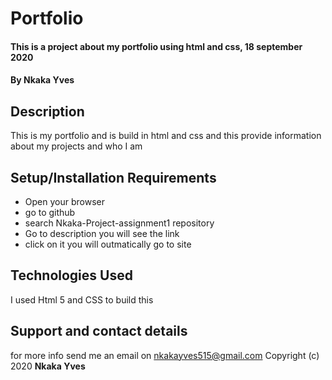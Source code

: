 # Portfolio
#### This is a project about my portfolio using html and css, 18 september 2020
#### By **Nkaka Yves**
## Description
This is my portfolio and is build in html and css and this provide information about my projects and who I am
## Setup/Installation Requirements
* Open your browser
* go to github 
* search Nkaka-Project-assignment1 repository
* Go to description you will see the link
* click on it you will outmatically go to site
## Technologies Used
I used Html 5 and CSS to build this
## Support and contact details
for more info send me an email on nkakayves515@gmail.com
Copyright (c) 2020 **Nkaka Yves**